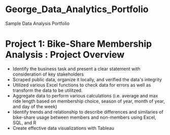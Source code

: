 # George_Data_Analytics_Portfolio
Sample Data Analysis Portfolio

# Project 1: Bike-Share Membership Analysis : Project Overview
* Identify the business task and present a clear statement with consideration of key stakeholders
* Scraped public data, organize it locally, and verified the data's integrity
* Utilized various Excel functions to check data for errors as well as transform the data to be utilitzed.
* Aggregate data to perform various calculations (i.e. average and max ride length based on membership choice, season of year, month of year, and day of the week)
* Identify trends and relationship to describe differences and similaries of bike-share usage between members and non-members using Excel, SQL, and R
* Create effective data visualizations with Tableau

